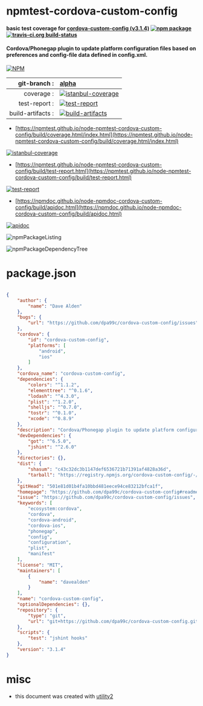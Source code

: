# npmtest-cordova-custom-config

#### basic test coverage for  [cordova-custom-config (v3.1.4)](https://github.com/dpa99c/cordova-custom-config#readme)  [![npm package](https://img.shields.io/npm/v/npmtest-cordova-custom-config.svg?style=flat-square)](https://www.npmjs.org/package/npmtest-cordova-custom-config) [![travis-ci.org build-status](https://api.travis-ci.org/npmtest/node-npmtest-cordova-custom-config.svg)](https://travis-ci.org/npmtest/node-npmtest-cordova-custom-config)

#### Cordova/Phonegap plugin to update platform configuration files based on preferences and config-file data defined in config.xml.

[![NPM](https://nodei.co/npm/cordova-custom-config.png?downloads=true&downloadRank=true&stars=true)](https://www.npmjs.com/package/cordova-custom-config)

| git-branch : | [alpha](https://github.com/npmtest/node-npmtest-cordova-custom-config/tree/alpha)|
|--:|:--|
| coverage : | [![istanbul-coverage](https://npmtest.github.io/node-npmtest-cordova-custom-config/build/coverage.badge.svg)](https://npmtest.github.io/node-npmtest-cordova-custom-config/build/coverage.html/index.html)|
| test-report : | [![test-report](https://npmtest.github.io/node-npmtest-cordova-custom-config/build/test-report.badge.svg)](https://npmtest.github.io/node-npmtest-cordova-custom-config/build/test-report.html)|
| build-artifacts : | [![build-artifacts](https://npmtest.github.io/node-npmtest-cordova-custom-config/glyphicons_144_folder_open.png)](https://github.com/npmtest/node-npmtest-cordova-custom-config/tree/gh-pages/build)|

- [https://npmtest.github.io/node-npmtest-cordova-custom-config/build/coverage.html/index.html](https://npmtest.github.io/node-npmtest-cordova-custom-config/build/coverage.html/index.html)

[![istanbul-coverage](https://npmtest.github.io/node-npmtest-cordova-custom-config/build/screenCapture.buildCi.browser.%252Ftmp%252Fbuild%252Fcoverage.lib.html.png)](https://npmtest.github.io/node-npmtest-cordova-custom-config/build/coverage.html/index.html)

- [https://npmtest.github.io/node-npmtest-cordova-custom-config/build/test-report.html](https://npmtest.github.io/node-npmtest-cordova-custom-config/build/test-report.html)

[![test-report](https://npmtest.github.io/node-npmtest-cordova-custom-config/build/screenCapture.buildCi.browser.%252Ftmp%252Fbuild%252Ftest-report.html.png)](https://npmtest.github.io/node-npmtest-cordova-custom-config/build/test-report.html)

- [https://npmdoc.github.io/node-npmdoc-cordova-custom-config/build/apidoc.html](https://npmdoc.github.io/node-npmdoc-cordova-custom-config/build/apidoc.html)

[![apidoc](https://npmdoc.github.io/node-npmdoc-cordova-custom-config/build/screenCapture.buildCi.browser.%252Ftmp%252Fbuild%252Fapidoc.html.png)](https://npmdoc.github.io/node-npmdoc-cordova-custom-config/build/apidoc.html)

![npmPackageListing](https://npmtest.github.io/node-npmtest-cordova-custom-config/build/screenCapture.npmPackageListing.svg)

![npmPackageDependencyTree](https://npmtest.github.io/node-npmtest-cordova-custom-config/build/screenCapture.npmPackageDependencyTree.svg)



# package.json

```json

{
    "author": {
        "name": "Dave Alden"
    },
    "bugs": {
        "url": "https://github.com/dpa99c/cordova-custom-config/issues"
    },
    "cordova": {
        "id": "cordova-custom-config",
        "platforms": [
            "android",
            "ios"
        ]
    },
    "cordova_name": "cordova-custom-config",
    "dependencies": {
        "colors": "^1.1.2",
        "elementtree": "^0.1.6",
        "lodash": "^4.3.0",
        "plist": "^1.2.0",
        "shelljs": "^0.7.0",
        "tostr": "^0.1.0",
        "xcode": "^0.8.9"
    },
    "description": "Cordova/Phonegap plugin to update platform configuration files based on preferences and config-file data defined in config.xml.",
    "devDependencies": {
        "got": "^6.5.0",
        "jshint": "^2.6.0"
    },
    "directories": {},
    "dist": {
        "shasum": "c43c32dc3b1147def6536721b71391af4828a36d",
        "tarball": "https://registry.npmjs.org/cordova-custom-config/-/cordova-custom-config-3.1.4.tgz"
    },
    "gitHead": "501e81d01b4fa10bbd481eece94ce83212bfca1f",
    "homepage": "https://github.com/dpa99c/cordova-custom-config#readme",
    "issue": "https://github.com/dpa99c/cordova-custom-config/issues",
    "keywords": [
        "ecosystem:cordova",
        "cordova",
        "cordova-android",
        "cordova-ios",
        "phonegap",
        "config",
        "configuration",
        "plist",
        "manifest"
    ],
    "license": "MIT",
    "maintainers": [
        {
            "name": "davealden"
        }
    ],
    "name": "cordova-custom-config",
    "optionalDependencies": {},
    "repository": {
        "type": "git",
        "url": "git+https://github.com/dpa99c/cordova-custom-config.git"
    },
    "scripts": {
        "test": "jshint hooks"
    },
    "version": "3.1.4"
}
```



# misc
- this document was created with [utility2](https://github.com/kaizhu256/node-utility2)
